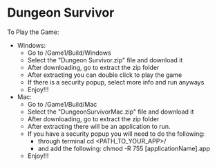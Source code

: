 # Dungeon Survivor

To Play the Game:

- Windows:
  - Go to /Game1/Build/Windows
  - Select the "Dungeon Survivor.zip" file and download it
  - After downloading, go to extract the zip folder
  - After extracting you can double click to play the game
  - If there is a security popup, select more info and run anyways
  - Enjoy!!!
- Mac: 
  - Go to /Game1/Build/Mac
  - Select the "DungeonSurvivorMac.zip" file and download it
  - After downloading, go to extract the zip folder
  - After extracting there will be an application to run.
  - If you have a security popup you will need to do the following:
    - through terminal cd <PATH_TO_YOUR_APP>/
    - and add the following: chmod -R 755 [applicationName].app
  - Enjoy!!!
